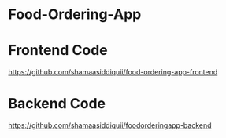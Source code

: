 # Food-Ordering-App

# Frontend Code 
https://github.com/shamaasiddiquii/food-ordering-app-frontend

# Backend Code
https://github.com/shamaasiddiquii/foodorderingapp-backend
